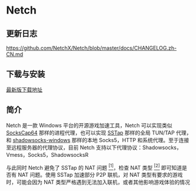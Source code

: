 # Netch

## 更新日志

https://github.com/NetchX/Netch/blob/master/docs/CHANGELOG.zh-CN.md

## 下载与安装

[最新版下载地址](https://github.com/netchx/Netch/releases)

## 简介

Netch 是一款 Windows 平台的开源游戏加速工具，Netch 可以实现类似 [SocksCap64](https://www.sockscap64.com/homepage/) 那样的进程代理，也可以实现 [SSTap](https://github.com/mayunbaba2/SSTap-beta-setup) 那样的全局 TUN/TAP 代理，和 [shadowsocks-windows](https://github.com/shadowsocks/shadowsocks-windows) 那样的本地 Socks5，HTTP 和系统代理。至于连接至远程服务器的代理协议，目前 Netch 支持以下代理协议：Shadowsocks，Vmess，Socks5，ShadowsocksR

与此同时 Netch 避免了 SSTap 的 NAT 问题 <escape><a name = "ref_1_s"><a href="#ref_1_d"><sup>[1]</sup></a></a></escape>，检查 NAT 类型 <escape><a name = "ref_2_s"><a href="#ref_2_d"><sup>[2]</sup></a></a></escape> 即可知道是否有 NAT 问题。使用 SSTap 加速部分 P2P 联机，对 NAT 类型有要求的游戏时，可能会因为 NAT 类型严格遇到无法加入联机，或者其他影响游戏体验的情况
